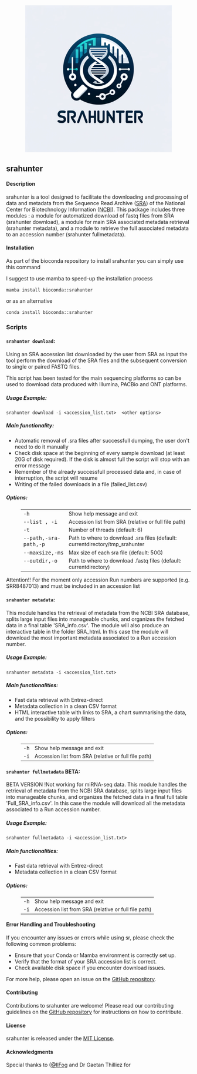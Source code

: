 <p align="center">
<img src='logo/SRA-HUNTER_logo.png' width='400'>
</p>

## srahunter 

#### Description
srahunter is a tool designed to facilitate the downloading and processing of data and metadata from the Sequence Read Archive ([SRA](https://www.ncbi.nlm.nih.gov/sra)) of the National Center for Biotechnology Information ([NCBI](https://www.ncbi.nlm.nih.gov/)). This package includes three modules : a module for automatized download of fastq files from SRA (srahunter download), a module for main SRA associated metadata retrieval (srahunter metadata), and a module to retrieve the full associated metadata to an accession number (srahunter fullmetadata).

#### Installation
As part of the bioconda repository to install srahunter you can simply use this command 

I suggest to use mamba to speed-up the installation process 

```
mamba install bioconda::srahunter
``` 

or as an alternative 
 
```
conda install bioconda::srahunter
``` 


### Scripts
#### `srahunter download`: 
Using an SRA accession list downloaded by the user from SRA as input the tool perform the download of the SRA files and the subsequent conversion to single or paired FASTQ files.

This script has been tested for the main sequencing platforms so can be used to download data produced with Illumina, PACBio and ONT platforms.

 ##### Usage Example: 
 ```
 srahunter download -i <accession_list.txt>  <other options>
```



 ##### Main functionality:
- Automatic removal of .sra files after successfull dumping, the user don't need to do it manually
- Check disk space at the beginning of every sample download (at least 20G of disk required). If the disk is almost full the script will stop with an error message
- Remember of the already successfull processed data and, in case of interruption, the script will resume
- Writing of the failed downloads in a file (failed_list.csv) 

 ##### Options:
<dl class="docutils">
<dd><table class="first last docutils option-list" frame="void" rules="none">
<col class="option" />
<col class="description" />
<tbody valign="top">
<tr><td class="option-group">
<kbd><span class="option">-h</span></kbd></td>
<td>Show help message and exit</td></tr>
<tr><td class="option-group">
<kbd><span class="option">--list , -i </span></kbd></td>
<td>Accession list from SRA (relative or full file path)</td></tr>
<tr><td class="option-group">
<kbd><span class="option">-t</span></kbd></td>
<td>Number of threads (default: 6)</td></tr>
<tr><td class="option-group">
<kbd><span class="option">--path,-sra-path,-p</span></kbd></td>
<td>Path to where to download .sra files (default: currentdirectory/tmp_srahunter</td></tr>
<tr><td class="option-group">
<kbd><span class="option">--maxsize,-ms</span></kbd></td>
<td>Max size of each sra file (default: 50G)</td></tr>
 <tr><td class="option-group">
<kbd><span class="option">--outdir,-o</span></kbd></td>
<td>Path to where to download .fastq files (default: currentdirectory)</td></tr>
</tbody>
</table>
</dd>
</dl>

Attention!! For the moment only accession Run numbers are supported (e.g. SRR8487013) and must be included in an accession list 



#### `srahunter metadata`: 

This module handles the retrieval of metadata from the NCBI SRA database, splits large input files into manageable chunks, and organizes the fetched data in a final table 'SRA_info.csv'. The module will also produce an interactive table in the folder SRA_html. In this case the module will download the most important metadata associated to a Run accession number.

 ##### Usage Example: 
 ```
 srahunter metadata -i <accession_list.txt>
```


##### Main functionalities:
- Fast data retrieval with Entrez-direct 
- Metadata collection in a clean CSV format 
- HTML interactive table with links to SRA, a chart summarising the data, and the possibility to apply filters 

##### Options:
<dl class="docutils">
<dd><table class="first last docutils option-list" frame="void" rules="none">
<col class="option" />
<col class="description" />
<tbody valign="top">
<tr><td class="option-group">
<kbd><span class="option">-h</span></kbd></td>
<td>Show help message and exit</td></tr>
<tr><td class="option-group">
<kbd><span class="option">-i</span></kbd></td>
<td>Accession list from SRA (relative or full file path)</td></tr>
</tbody>
</table>
</dd>
</dl>



#### `srahunter fullmetadata`  BETA: 

BETA VERSION !Not working for miRNA-seq data. This module handles the retrieval of metadata from the NCBI SRA database, splits large input files into manageable chunks, and organizes the fetched data in a final full table 'Full_SRA_info.csv'. In this case the module will download all the metadata associated to a Run accession number.

 ##### Usage Example: 
 ```
 srahunter fullmetadata -i <accession_list.txt>
```


##### Main functionalities:
- Fast data retrieval with Entrez-direct 
- Metadata collection in a clean CSV format 

##### Options:
<dl class="docutils">
<dd><table class="first last docutils option-list" frame="void" rules="none">
<col class="option" />
<col class="description" />
<tbody valign="top">
<tr><td class="option-group">
<kbd><span class="option">-h</span></kbd></td>
<td>Show help message and exit</td></tr>
<tr><td class="option-group">
<kbd><span class="option">-i</span></kbd></td>
<td>Accession list from SRA (relative or full file path)</td></tr>
</tbody>
</table>
</dd>
</dl>

#### Error Handling and Troubleshooting
If you encounter any issues or errors while using sr, please check the following common problems:
- Ensure that your Conda or Mamba environment is correctly set up.
- Verify that the format of your SRA accession list is correct.
- Check available disk space if you encounter download issues.

For more help, please open an issue on the [GitHub repository](https://github.com/GitEnricoNeko/srahunter/issues).

#### Contributing
Contributions to srahunter are welcome! Please read our contributing guidelines on the [GitHub repository](https://github.com/GitEnricoNeko/srahunter) for instructions on how to contribute.

#### License
srahunter is released under the [MIT License](https://opensource.org/licenses/MIT).

#### Acknowledgments
Special thanks to ([@IlFog](https://github.com/IlFog)  and Dr Gaetan Thilliez for 

